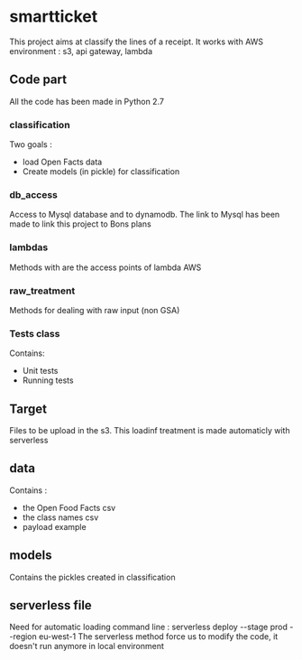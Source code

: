 # smartticket

This project aims at classify the lines of a receipt.
It works with AWS environment : s3, api gateway, lambda

## Code part
All the code has been made in Python 2.7

### classification
Two goals :
- load Open Facts data
- Create models (in pickle) for classification

### db_access
Access to Mysql database and to dynamodb.
The link to Mysql has been made to link this project to Bons plans

### lambdas
Methods with are the access points of lambda AWS

### raw_treatment
Methods for dealing with raw input (non GSA)

### Tests class
Contains:
- Unit tests
- Running tests

## Target
Files to be upload in the s3. This loadinf treatment is made automaticly with serverless

## data
Contains :
- the Open Food Facts csv
- the class names csv
- payload example

## models
Contains the pickles created in classification

## serverless file
Need for automatic loading
command line : serverless deploy --stage prod --region eu-west-1
The serverless method force us to modify the code, it doesn't run anymore in local environment


